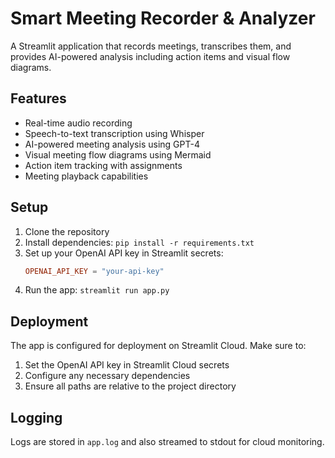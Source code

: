 # Smart Meeting Recorder & Analyzer

A Streamlit application that records meetings, transcribes them, and provides AI-powered analysis including action items and visual flow diagrams.

## Features
- Real-time audio recording
- Speech-to-text transcription using Whisper
- AI-powered meeting analysis using GPT-4
- Visual meeting flow diagrams using Mermaid
- Action item tracking with assignments
- Meeting playback capabilities

## Setup
1. Clone the repository
2. Install dependencies: `pip install -r requirements.txt`
3. Set up your OpenAI API key in Streamlit secrets:
   ```toml
   OPENAI_API_KEY = "your-api-key"
   ```
4. Run the app: `streamlit run app.py`

## Deployment
The app is configured for deployment on Streamlit Cloud. Make sure to:
1. Set the OpenAI API key in Streamlit Cloud secrets
2. Configure any necessary dependencies
3. Ensure all paths are relative to the project directory

## Logging
Logs are stored in `app.log` and also streamed to stdout for cloud monitoring. 